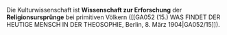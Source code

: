 
Die Kulturwissenschaft ist **Wissenschaft zur Erforschung** der **Religionsursprünge** bei primitiven Völkern ([[GA052 (15.) WAS FINDET DER HEUTIGE MENSCH IN DER THEOSOPHIE, Berlin, 8. März 1904|GA052/15]]).
